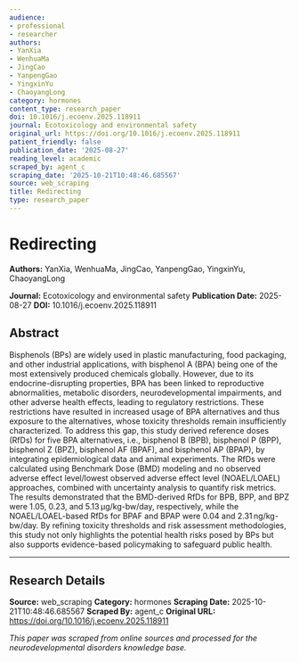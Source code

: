 ```yaml
---
audience:
- professional
- researcher
authors:
- YanXia
- WenhuaMa
- JingCao
- YanpengGao
- YingxinYu
- ChaoyangLong
category: hormones
content_type: research_paper
doi: 10.1016/j.ecoenv.2025.118911
journal: Ecotoxicology and environmental safety
original_url: https://doi.org/10.1016/j.ecoenv.2025.118911
patient_friendly: false
publication_date: '2025-08-27'
reading_level: academic
scraped_by: agent_c
scraping_date: '2025-10-21T10:48:46.685567'
source: web_scraping
title: Redirecting
type: research_paper
---
```

# Redirecting

**Authors:** YanXia, WenhuaMa, JingCao, YanpengGao, YingxinYu, ChaoyangLong

**Journal:** Ecotoxicology and environmental safety
**Publication Date:** 2025-08-27
**DOI:** 10.1016/j.ecoenv.2025.118911

## Abstract

Bisphenols (BPs) are widely used in plastic manufacturing, food packaging, and other industrial applications, with bisphenol A (BPA) being one of the most extensively produced chemicals globally. However, due to its endocrine-disrupting properties, BPA has been linked to reproductive abnormalities, metabolic disorders, neurodevelopmental impairments, and other adverse health effects, leading to regulatory restrictions. These restrictions have resulted in increased usage of BPA alternatives and thus exposure to the alternatives, whose toxicity thresholds remain insufficiently characterized. To address this gap, this study derived reference doses (RfDs) for five BPA alternatives, i.e., bisphenol B (BPB), bisphenol P (BPP), bisphenol Z (BPZ), bisphenol AF (BPAF), and bisphenol AP (BPAP), by integrating epidemiological data and animal experiments. The RfDs were calculated using Benchmark Dose (BMD) modeling and no observed adverse effect level/lowest observed adverse effect level (NOAEL/LOAEL) approaches, combined with uncertainty analysis to quantify risk metrics. The results demonstrated that the BMD-derived RfDs for BPB, BPP, and BPZ were 1.05, 0.23, and 5.13 μg/kg-bw/day, respectively, while the NOAEL/LOAEL-based RfDs for BPAF and BPAP were 0.04 and 2.31 ng/kg-bw/day. By refining toxicity thresholds and risk assessment methodologies, this study not only highlights the potential health risks posed by BPs but also supports evidence-based policymaking to safeguard public health.

---

## Research Details

**Source:** web_scraping
**Category:** hormones
**Scraping Date:** 2025-10-21T10:48:46.685567
**Scraped By:** agent_c
**Original URL:** https://doi.org/10.1016/j.ecoenv.2025.118911

*This paper was scraped from online sources and processed for the neurodevelopmental disorders knowledge base.*